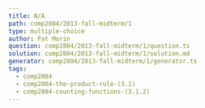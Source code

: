 ```yaml
---
title: N/A
path: comp2804/2013-fall-midterm/1
type: multiple-choice
author: Pat Morin
question: comp2804/2013-fall-midterm/1/question.ts
solution: comp2804/2013-fall-midterm/1/solution.md
generator: comp2804/2013-fall-midterm/1/generator.ts
tags:
  - comp2804
  - comp2804-the-product-rule-(3.1)
  - comp2804-counting-functions-(3.1.2)
---
```

